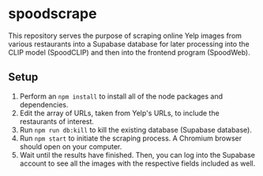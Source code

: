 # spoodscrape
This repository serves the purpose of scraping online Yelp images from various restaurants into a Supabase database for later processing into the CLIP model (SpoodCLIP) and then into the frontend program (SpoodWeb).

## Setup
1. Perform an `npm install` to install all of the node packages and dependencies.
2. Edit the array of URLs, taken from Yelp's URLs, to include the restaurants of interest.
3. Run `npm run db:kill` to kill the existing database (Supabase database).
4. Run `npm start` to initiate the scraping process. A Chromium browser should open on your computer.
5. Wait until the results have finished. Then, you can log into the Supabase account to see all the images with the respective fields included as well.
